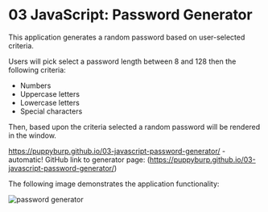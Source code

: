 # 03 JavaScript: Password Generator

This application generates a random password based on user-selected criteria. 

Users will pick select a password length between 8 and 128 then the following criteria:
* Numbers
* Uppercase letters
* Lowercase letters
* Special characters

Then, based upon the criteria selected a random password will be rendered in the window.


https://puppyburp.github.io/03-javascript-password-generator/ - automatic!
GitHub link to generator page: (https://puppyburp.github.io/03-javascript-password-generator/)


The following image demonstrates the application functionality:

![password generator](./Assets/03-javascript-password-generator.png)


